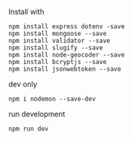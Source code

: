 Install with
```
npm install express dotenv -save
npm install mongoose --save
npm install validator --save
npm install slugify --save
npm install node-geocoder --save
npm install bcryptjs --save
npm install jsonwebtoken --save
```

dev only
```
npm i nodemon --save-dev
```

run development
```
npm run dev
```